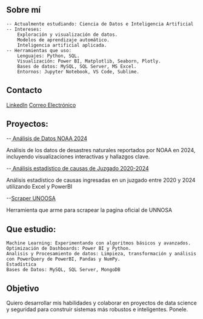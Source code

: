 ## Sobre mí
    -- Actualmente estudiando: Ciencia de Datos e Inteligencia Artificial
    -- Intereses:
        Exploración y visualización de datos.
        Modelos de aprendizaje automático.
        Inteligencia artificial aplicada.
    -- Herramientas que uso:
        Lenguajes: Python, SQL.
        Visualización: Power BI, Matplotlib, Seaborn, Plotly.
        Bases de datos: MySQL, SQL Server, MS Excel.
        Entornos: Jupyter Notebook, VS Code, Sublime.
## Contacto

 [LinkedIn](https://www.linkedin.com/in/emilio-g-lencina/)
 [Correo Electrónico](mailto:emilioge@protonmail.com)

## Proyectos:

--<a href="https://github.com/Sinnick4r/Exploracion_NOAA_2024"> Análisis de Datos NOAA 2024</a>

Análisis de los datos de desastres naturales reportados por NOAA en 2024, incluyendo visualizaciones interactivas y hallazgos clave.

--<a href="https://github.com/Sinnick4r/Analisis-ingreso-causas-2024"> Análisis estadístico de causas de Juzgado 2020-2024</a>

Análisis estadístico de causas ingresadas en un juzgado entre 2020 y 2024 utilizando Excel y PowerBI

--<a href="https://github.com/Sinnick4r/Scraper_unoosa">Scraper UNOOSA</a>

Herramienta que arme para scrapear la pagina oficial de UNNOSA

## Que estudio: 

    Machine Learning: Experimentando con algoritmos básicos y avanzados.
    Optimización de Dashboards: Power BI y Python.
    Analisis y Procesamiento de datos: Limpieza, transformación y análisis con PowerQuery de PowerBI, Pandas y NumPy.
    Estadística
    Bases de Datos: MySQL, SQL Server, MongoDB

## Objetivo

Quiero desarrollar mis habilidades y colaborar en proyectos de data science y seguridad para construir sistemas más robustos e inteligentes. Ponele.
